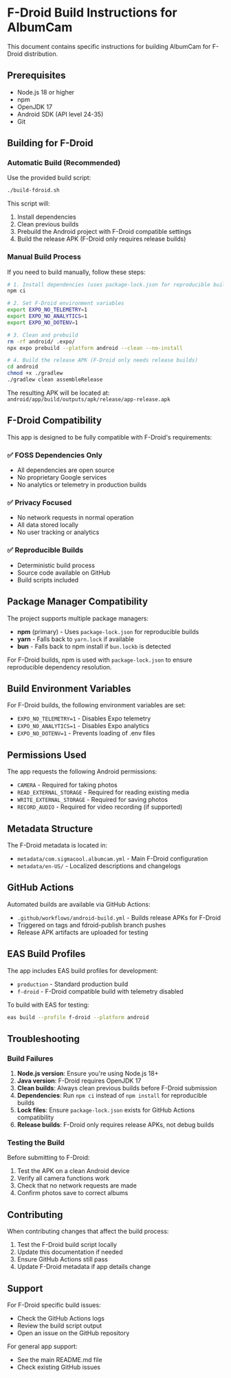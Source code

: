 # F-Droid Build Instructions for AlbumCam

This document contains specific instructions for building AlbumCam for F-Droid distribution.

## Prerequisites

- Node.js 18 or higher
- npm
- OpenJDK 17
- Android SDK (API level 24-35)
- Git

## Building for F-Droid

### Automatic Build (Recommended)

Use the provided build script:

```bash
./build-fdroid.sh
```

This script will:
1. Install dependencies
2. Clean previous builds
3. Prebuild the Android project with F-Droid compatible settings
4. Build the release APK (F-Droid only requires release builds)

### Manual Build Process

If you need to build manually, follow these steps:

```bash
# 1. Install dependencies (uses package-lock.json for reproducible builds)
npm ci

# 2. Set F-Droid environment variables
export EXPO_NO_TELEMETRY=1
export EXPO_NO_ANALYTICS=1
export EXPO_NO_DOTENV=1

# 3. Clean and prebuild
rm -rf android/ .expo/
npx expo prebuild --platform android --clean --no-install

# 4. Build the release APK (F-Droid only needs release builds)
cd android
chmod +x ./gradlew
./gradlew clean assembleRelease
```

The resulting APK will be located at:
`android/app/build/outputs/apk/release/app-release.apk`

## F-Droid Compatibility

This app is designed to be fully compatible with F-Droid's requirements:

### ✅ FOSS Dependencies Only
- All dependencies are open source
- No proprietary Google services
- No analytics or telemetry in production builds

### ✅ Privacy Focused
- No network requests in normal operation
- All data stored locally
- No user tracking or analytics

### ✅ Reproducible Builds
- Deterministic build process
- Source code available on GitHub
- Build scripts included

## Package Manager Compatibility

The project supports multiple package managers:
- **npm** (primary) - Uses `package-lock.json` for reproducible builds
- **yarn** - Falls back to `yarn.lock` if available
- **bun** - Falls back to npm install if `bun.lockb` is detected

For F-Droid builds, npm is used with `package-lock.json` to ensure reproducible dependency resolution.

## Build Environment Variables

For F-Droid builds, the following environment variables are set:

- `EXPO_NO_TELEMETRY=1` - Disables Expo telemetry
- `EXPO_NO_ANALYTICS=1` - Disables Expo analytics
- `EXPO_NO_DOTENV=1` - Prevents loading of .env files

## Permissions Used

The app requests the following Android permissions:

- `CAMERA` - Required for taking photos
- `READ_EXTERNAL_STORAGE` - Required for reading existing media
- `WRITE_EXTERNAL_STORAGE` - Required for saving photos
- `RECORD_AUDIO` - Required for video recording (if supported)

## Metadata Structure

The F-Droid metadata is located in:
- `metadata/com.sigmacool.albumcam.yml` - Main F-Droid configuration
- `metadata/en-US/` - Localized descriptions and changelogs

## GitHub Actions

Automated builds are available via GitHub Actions:
- `.github/workflows/android-build.yml` - Builds release APKs for F-Droid
- Triggered on tags and fdroid-publish branch pushes
- Release APK artifacts are uploaded for testing

## EAS Build Profiles

The app includes EAS build profiles for development:
- `production` - Standard production build
- `f-droid` - F-Droid compatible build with telemetry disabled

To build with EAS for testing:
```bash
eas build --profile f-droid --platform android
```

## Troubleshooting

### Build Failures

1. **Node.js version**: Ensure you're using Node.js 18+
2. **Java version**: F-Droid requires OpenJDK 17
3. **Clean builds**: Always clean previous builds before F-Droid submission
4. **Dependencies**: Run `npm ci` instead of `npm install` for reproducible builds
5. **Lock files**: Ensure `package-lock.json` exists for GitHub Actions compatibility
6. **Release builds**: F-Droid only requires release APKs, not debug builds

### Testing the Build

Before submitting to F-Droid:

1. Test the APK on a clean Android device
2. Verify all camera functions work
3. Check that no network requests are made
4. Confirm photos save to correct albums

## Contributing

When contributing changes that affect the build process:

1. Test the F-Droid build script locally
2. Update this documentation if needed
3. Ensure GitHub Actions still pass
4. Update F-Droid metadata if app details change

## Support

For F-Droid specific build issues:
- Check the GitHub Actions logs
- Review the build script output
- Open an issue on the GitHub repository

For general app support:
- See the main README.md file
- Check existing GitHub issues